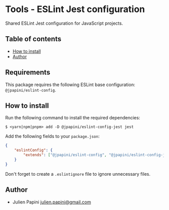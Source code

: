 # Tools - ESLint Jest configuration <!-- omit in toc -->

Shared ESLint Jest configuration for JavaScript projects.

## Table of contents <!-- omit in toc -->

-   [How to install](#how-to-install)
-   [Author](#author)

## Requirements

This package requires the following ESLint base configuration: `@jpapini/eslint-config`.

## How to install

Run the following command to install the required dependencies:

```shell
$ <yarn|npm|pnpm> add -D @jpapini/eslint-config-jest jest
```

Add the following fields to your `package.json`:

```json
{
    "eslintConfig": {
        "extends": ["@jpapini/eslint-config", "@jpapini/eslint-config-jest"]
    }
}
```

Don't forget to create a `.eslintignore` file to ignore unnecessary files.

## Author

-   Julien Papini <julien.papini@gmail.com>
